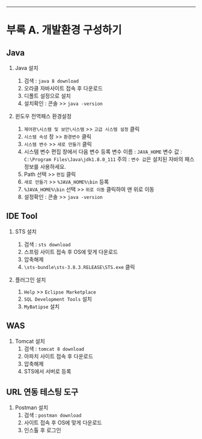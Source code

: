***
  
# 부록 A. 개발환경 구성하기

## Java

1. Java 설치
    1. 검색 : `java 8 download`
    2. 오라클 자바사이트 접속 후 다운로드
    3. 디폴트 설정으로 설치
    4. 설치확인 : 콘솔 >> `java -version`

2. 윈도우 전역패스 환경설정
    1. `제어판\시스템 및 보안\시스템` >> `고급 시스템 설정` 클릭
    2. `시스템 속성` 창 >> `환경변수` 클릭
    3. `시스템 변수` >> `새로 만들기` 클릭
    4. 시스템 변수 편집 창에서 다음 변수 등록
    변수 이름 : `JAVA_HOME`
    변수 값 : `C:\Program Files\Java\jdk1.8.0_111`
    주의 : `변수 값`은 설치된 자바의 패스정보를 사용하세요.
    5. Path 선택 >> `편집` 클릭
    6. `새로 만들기` >> `%JAVA_HOME%\bin` 등록
    7. `%JAVA_HOME%\bin` 선택 >> `위로 이동` 클릭하여 맨 위로 이동
    8. 설정확인 : 콘솔 >> `java -version`

## IDE Tool

1. STS 설치
    1. 검색 : `sts download`
    2. 스프링 사이트 접속 후 OS에 맞게 다운로드
    3. 압축해제
    4. `\sts-bundle\sts-3.8.3.RELEASE\STS.exe` 클릭

2. 플러그인 설치
    1. `Help` >> `Eclipse Marketplace`
    2. `SQL Development Tools` 설치
    3. `MyBatipse` 설치

## WAS

1. Tomcat 설치
    1. 검색 : `tomcat 8 download`
    2. 아파치 사이트 접속 후 다운로드
    3. 압축해제
    4. STS에서 서버로 등록

## URL 연동 테스팅 도구

1. Postman 설치
    1. 검색 : `postman download`
    2. 사이트 접속 후 OS에 맞게 다운로드
    3. 인스톨 후 로그인
